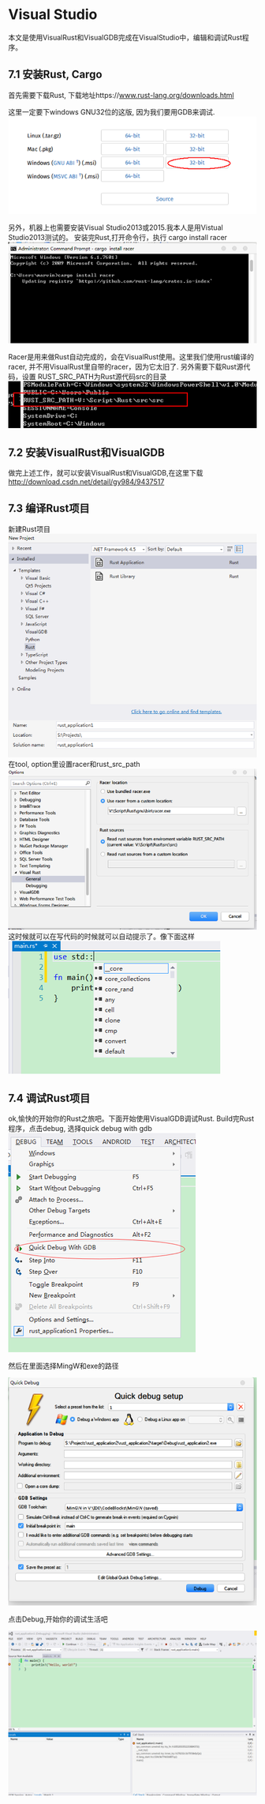 # Visual Studio
本文是使用VisualRust和VisualGDB完成在VisualStudio中，编辑和调试Rust程序。

## 7.1 安装Rust, Cargo

首先需要下载Rust, 下载地址https://www.rust-lang.org/downloads.html

这里一定要下windows GNU32位的这版, 因为我们要用GDB来调试.
![](../image/03-editor-visualstudio-download.png)

另外，机器上也需要安装Visual Studio2013或2015.我本人是用Vistual Studio2013测试的。
安装完Rust,打开命令行，执行
cargo install racer
![](../image/03-editor-visualstudio-racer.png)

Racer是用来做Rust自动完成的，会在VisualRust使用。这里我们使用rust编译的racer, 并不用VisualRust里自带的racer，因为它太旧了.
另外需要下载Rust源代码，设置
RUST_SRC_PATH为Rust源代码src的目录
![](../image/03-editor-visualstudio-racersc.png)

## 7.2 安装VisualRust和VisualGDB

做完上述工作，就可以安装VisualRust和VisualGDB,在这里下载 http://download.csdn.net/detail/gy984/9437517

## 7.3 编译Rust项目

新建Rust项目
![](../image/03-editor-visualstudio-newproject.png)
在tool, option里设置racer和rust_src_path
![](../image/03-editor-visualstudio-settings.png)
这时候就可以在写代码的时候就可以自动提示了。像下面这样
![](../image/03-editor-visualstudio-autocomplete.png)
## 7.4 调试Rust项目

ok,愉快的开始你的Rust之旅吧。下面开始使用VisualGDB调试Rust.
Build完Rust程序，点击debug, 选择quick debug with gdb
![](../image/03-editor-visualstudio-quickdebug.png)

然后在里面选择MingW和exe的路径

![](../image/03-editor-visualstudio-setdebugger.png)

 点击Debug,开始你的调试生活吧

![](../image/03-editor-visualstudio-debugging.png)